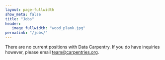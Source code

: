 ```yaml
---
layout: page-fullwidth
show_meta: false
title: "Jobs"
header:
   image_fullwidth: "wood_plank.jpg"
permalink: "/jobs/"
---
```


There are no current positions with Data Carpentry. If you do have inquiries however, please email 
[team@carpentries.org](mailto:team@carpentries.org).


